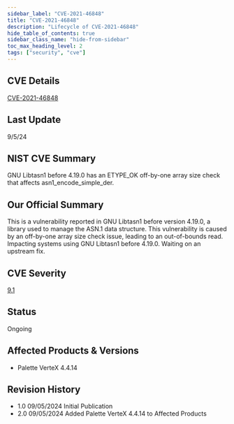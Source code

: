 ```yaml
---
sidebar_label: "CVE-2021-46848"
title: "CVE-2021-46848"
description: "Lifecycle of CVE-2021-46848"
hide_table_of_contents: true
sidebar_class_name: "hide-from-sidebar"
toc_max_heading_level: 2
tags: ["security", "cve"]
---
```


## CVE Details

[CVE-2021-46848](https://nvd.nist.gov/vuln/detail/CVE-2021-46848)

## Last Update

9/5/24

## NIST CVE Summary

GNU Libtasn1 before 4.19.0 has an ETYPE_OK off-by-one array size check that affects asn1_encode_simple_der.

## Our Official Summary

This is a vulnerability reported in GNU Libtasn1 before version 4.19.0, a library used to manage the ASN.1 data structure. This vulnerability is caused by an off-by-one array size check issue, leading to an out-of-bounds read. Impacting systems using GNU Libtasn1 before 4.19.0. Waiting on an upstream fix. 

## CVE Severity

[9.1](https://nvd.nist.gov/vuln/detail/CVE-2021-46848)

## Status

Ongoing

## Affected Products & Versions

- Palette VerteX 4.4.14

## Revision History

- 1.0 09/05/2024 Initial Publication
- 2.0 09/05/2024 Added Palette VerteX 4.4.14 to Affected Products
